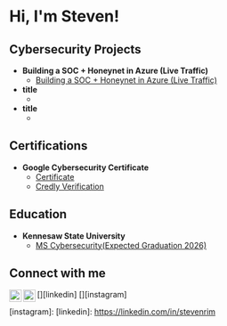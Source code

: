 <h1>Hi, I'm Steven!</h1>

<h2>Cybersecurity Projects</h2>

- <b>Building a SOC + Honeynet in Azure (Live Traffic)</b>
  - [Building a SOC + Honeynet in Azure (Live Traffic)](https://github.com/stevenrim/honeynet)
- <b>title</b>
  - []()
- <b>title</b>
  - []()

<h2>Certifications</h2>

- <b>Google Cybersecurity Certificate</b>
  - [Certificate](https://www.coursera.org/account/accomplishments/specialization/certificate/SP8CUMT37QPG)
  - [Credly Verification](https://www.credly.com/badges/c5dc51ac-beae-45ef-b27b-a060075191e3/print)

<h2>Education</h2>

- <b>Kennesaw State University</b>
  - [MS Cybersecurity(Expected Graduation 2026)](https://www.kennesaw.edu/degrees-programs/master-degrees/cybersecurity.php)


<h2>Connect with me</h2>

[<img align="left" alt="StevenRim | LinkedIn" width="22px" src="https://cdn.jsdelivr.net/npm/simple-icons@v3/icons/linkedin.svg" />][linkedin]
[<img align="left" alt="StevenRim | Instagram" width="22px" src="https://cdn.jsdelivr.net/npm/simple-icons@v3/icons/instagram.svg" />][instagram]

[instagram]: 
[linkedin]: https://linkedin.com/in/stevenrim

